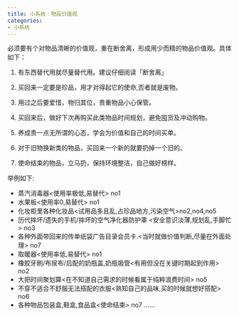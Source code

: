```yaml
---
title: 小系统：物品价值观
categories: 
- 小系统
---
```


必须要有个对物品清晰的价值观，重在断舍离，形成用少而精的物品价值观。具体如下：

1. 有东西替代用就尽量替代用。建议仔细阅读「断舍离」

2. 买回来一定要是珍品，用才对得起它的使命,否者就是废物。

3. 用过之后要爱惜，物归其位，贵重物品小心保管。

4. 买回来后，做好下次再购买此类物品时间规划，避免囤货及冲动购物。

5. 养成贵一点无所谓的心态，学会为价值和自己的时间买单。

6. 对于旧物换新类的物品，买回来一个新的就要扔掉一个旧的。

7. 使命结束的物品，立马扔，保持环境整洁，自己做好榜样。

举例如下:

- 蒸汽消毒器<使用率极低,易替代> no1
- 水果板<使用率0,易替代> no1
- 化妆柜里各种化妆品<试用品多且乱,占珍品地方,污染空气>no2,no4,no5
- 历代摔坏/遗失的手机/摔坏的空气净化器防护罩 <安全意识淡薄,规划乱,手脚忙> no3
- 各种外面带回来的传单纸袋广告目录会员卡.<当时就做价值判断,尽量在外面处理> no7
- 取暖器<使用率低,易替代> no1
- 橡胶牙刷/布尿布/后配的奶瓶盖,奶瓶吸管<有用但没在关键时期起到作用> no2
- 大把时间聚划算<在不知道自己需求的时候看属于纯粹浪费时间> no5
- 不穿不适合不舒服无法搭配的衣服<熟知自己的品味,买的时候就想好搭配> no6
- 各种物品包装盒,鞋盒,食品盒<使命结束> no7
……

